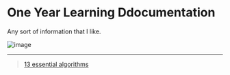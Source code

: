 # One Year Learning Ddocumentation
Any sort of information that I like.

![image](https://user-images.githubusercontent.com/38424838/192765089-66930820-268b-4821-a52a-404a34936b48.png)

---

> [13 essential algorithms](https://www.jobsity.com/blog/11-essential-algorithms-for-programmers)

